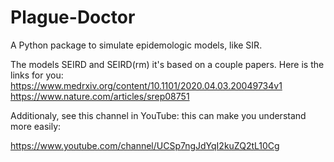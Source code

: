 # Plague-Doctor
A Python package to simulate epidemologic models, like SIR.

The models SEIRD and SEIRD(rm) it's based on a couple papers. Here is the links for you: 
https://www.medrxiv.org/content/10.1101/2020.04.03.20049734v1
https://www.nature.com/articles/srep08751

Additionaly, see this channel in YouTube: this can make you understand more easily:

https://www.youtube.com/channel/UCSp7ngJdYqI2kuZQ2tL10Cg
